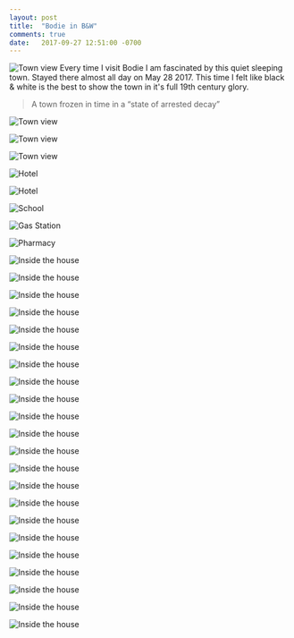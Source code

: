 ```yaml
---
layout: post
title:  "Bodie in B&W"
comments: true
date:   2017-09-27 12:51:00 -0700
---
```


![Town view][town_view1]
Every time I visit Bodie I am fascinated by this quiet sleeping town. Stayed there almost all day on May 28 2017. This time I felt like black & white is the best to show the town in it's full 19th century glory.


>A town frozen in time in a “state of arrested decay”

![Town view][town_view2]

![Town view][town_view3]

![Town view][town_view4]

![Hotel][hotel1]

![Hotel][hotel2]

![School][school]

![Gas Station][gas]

![Pharmacy][pharmacy]

![Inside the house][house1]

![Inside the house][house2]

![Inside the house][house3]

![Inside the house][house4]

![Inside the house][house5]

![Inside the house][house6]

![Inside the house][house7]

![Inside the house][house8]

![Inside the house][house9]

![Inside the house][house10]

![Inside the house][house11]

![Inside the house][house12]

![Inside the house][house13]

![Inside the house][house14]

![Inside the house][house15]

![Inside the house][house16]

![Inside the house][house17]

![Inside the house][house18]

![Inside the house][house19]

![Inside the house][house20]

![Inside the house][house21]

![Inside the house][house22]



[town_view1]: {{site.url}}/assets/img/27092017-BodieBW/IMG_0052.jpg  "View of the Body from the hill"
[town_view2]: {{site.url}}/assets/img/27092017-BodieBW/IMG_0051.jpg  "View of the Body from the hill"
[town_view3]: {{site.url}}/assets/img/27092017-BodieBW/IMG_0046.jpg  "View of the Body from the hill"
[town_view4]: {{site.url}}/assets/img/27092017-BodieBW/IMG_0034.jpg  "View of the Body from the hill"


[house1]: {{site.url}}/assets/img/27092017-BodieBW/IMG_0022.jpg  "Inside the house"
[house2]: {{site.url}}/assets/img/27092017-BodieBW/IMG_0023.jpg  "Inside the house"
[house3]: {{site.url}}/assets/img/27092017-BodieBW/IMG_0024.jpg  "Inside the house"
[house4]: {{site.url}}/assets/img/27092017-BodieBW/IMG_0025.jpg  "Inside the house"
[house5]: {{site.url}}/assets/img/27092017-BodieBW/IMG_0026.jpg  "Inside the house"
[house6]: {{site.url}}/assets/img/27092017-BodieBW/IMG_0027.jpg  "Inside the house"
[house7]: {{site.url}}/assets/img/27092017-BodieBW/IMG_0028.jpg  "Inside the house"
[house8]: {{site.url}}/assets/img/27092017-BodieBW/IMG_0029.jpg  "Inside the house"
[house9]: {{site.url}}/assets/img/27092017-BodieBW/IMG_0030.jpg  "Inside the house"
[house10]: {{site.url}}/assets/img/27092017-BodieBW/IMG_0031.jpg  "Inside the house"
[house11]: {{site.url}}/assets/img/27092017-BodieBW/IMG_0032.jpg  "Inside the house"
[house12]: {{site.url}}/assets/img/27092017-BodieBW/IMG_0033.jpg  "Inside the house"
[house13]: {{site.url}}/assets/img/27092017-BodieBW/IMG_0035.jpg  "Inside the house"
[house14]: {{site.url}}/assets/img/27092017-BodieBW/IMG_0036.jpg  "Inside the house"
[house15]: {{site.url}}/assets/img/27092017-BodieBW/IMG_0037.jpg  "Inside the house"
[house16]: {{site.url}}/assets/img/27092017-BodieBW/IMG_0038.jpg  "Inside the house"
[house17]: {{site.url}}/assets/img/27092017-BodieBW/IMG_0044.jpg  "Inside the house"
[house18]: {{site.url}}/assets/img/27092017-BodieBW/IMG_0045.jpg  "Inside the house"
[house19]: {{site.url}}/assets/img/27092017-BodieBW/IMG_0047.jpg  "Inside the house"
[house20]: {{site.url}}/assets/img/27092017-BodieBW/IMG_0048.jpg  "Inside the house"
[house21]: {{site.url}}/assets/img/27092017-BodieBW/IMG_0049.jpg  "Inside the house"
[house22]: {{site.url}}/assets/img/27092017-BodieBW/IMG_0050.jpg  "Inside the house"

[hotel1]: {{site.url}}/assets/img/27092017-BodieBW/IMG_0039.jpg  "Bodie Hotel"
[hotel2]: {{site.url}}/assets/img/27092017-BodieBW/IMG_0041.jpg  "Bodie Hotel"
[school]: {{site.url}}/assets/img/27092017-BodieBW/IMG_0040.jpg  "Bodie School"
[gas]: {{site.url}}/assets/img/27092017-BodieBW/IMG_0042.jpg  "Bodie Gas Station"
[pharmacy]: {{site.url}}/assets/img/27092017-BodieBW/IMG_0043.jpg  "Bodie Pharmacy"
